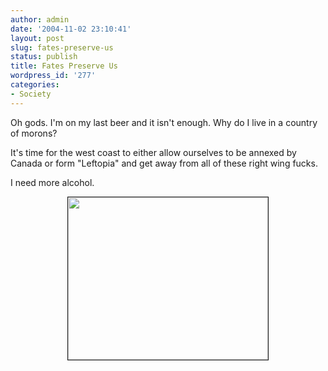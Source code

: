 ```yaml
---
author: admin
date: '2004-11-02 23:10:41'
layout: post
slug: fates-preserve-us
status: publish
title: Fates Preserve Us
wordpress_id: '277'
categories:
- Society
---
```

<p>Oh gods. I&#39;m on my last beer and it isn&#39;t enough. Why do I live in a country 
of morons?</p>
<p>It&#39;s time for the west coast to either allow ourselves to be annexed by 
Canada or form &quot;Leftopia&quot; and get away from all of these right wing 
fucks.</p>
<p>I need more alcohol.</p>
<p align="center">
<img border="1" src="http://www.zhangzhung.net/pics/Results_Manual_10p.gif" width="320" height="260"></p>
